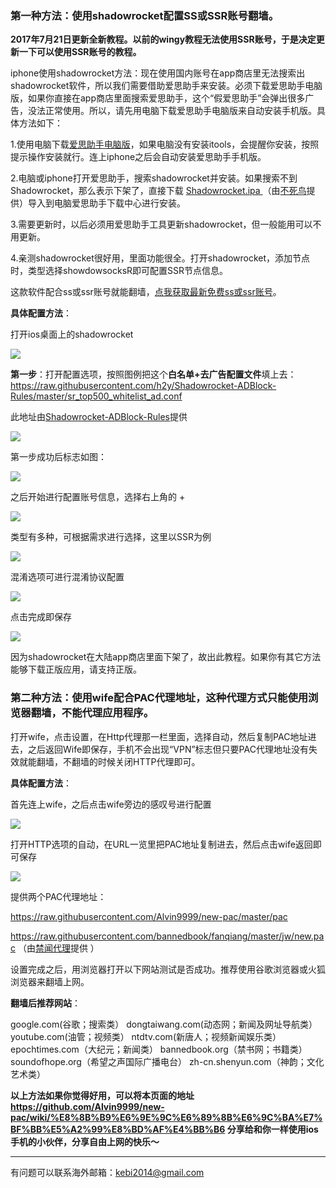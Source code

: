 
### 第一种方法：使用shadowrocket配置SS或SSR账号翻墙。

**2017年7月21日更新全新教程。以前的wingy教程无法使用SSR账号，于是决定更新一下可以使用SSR账号的教程。**

iphone使用shadowrocket方法：现在使用国内账号在app商店里无法搜索出shadowrocket软件，所以我们需要借助爱思助手来安装。必须下载爱思助手电脑版，如果你直接在app商店里面搜索爱思助手，这个“假爱思助手”会弹出很多广告，没法正常使用。所以，请先用电脑下载爱思助手电脑版来自动安装手机版。具体方法如下：


1.使用电脑下载[爱思助手电脑版](https://www.i4.cn/)，如果电脑没有安装itools，会提醒你安装，按照提示操作安装就行。连上iphone之后会自动安装爱思助手手机版。

2.电脑或iphone打开爱思助手，搜索shadowrocket并安装。如果搜索不到 Shadowrocket，那么表示下架了，直接下载 [Shadowrocket.ipa ](https://dn-shimo-attachment.qbox.me/PIWXTrtpVRovHtTd/Shadowrocket_2.1.9.ipa) （由[不死鸟](https://lai.yuweining.cn/archives/379/)提供）导入到电脑爱思助手下载中心进行安装。

3.需要更新时，以后必须用爱思助手工具更新shadowrocket，但一般能用可以不用更新。

4.亲测shadowrocket很好用，里面功能很全。打开shadowrocket，添加节点时，类型选择showdowsocksR即可配置SSR节点信息。

这款软件配合ss或ssr账号就能翻墙，[点我获取最新免费ss或ssr账号](https://github.com/Alvin9999/new-pac/wiki/ss%E5%85%8D%E8%B4%B9%E8%B4%A6%E5%8F%B7)。

**具体配置方法**：

打开ios桌面上的shadowrocket

![](https://raw.githubusercontent.com/Alvin9999/pac2/master/iosss0.png)

**第一步**：打开配置选项，按照图例把这个**白名单+去广告配置文件**填上去：https://raw.githubusercontent.com/h2y/Shadowrocket-ADBlock-Rules/master/sr_top500_whitelist_ad.conf

此地址由[Shadowrocket-ADBlock-Rules](https://github.com/h2y/Shadowrocket-ADBlock-Rules)提供

![](https://raw.githubusercontent.com/Alvin9999/pac2/master/iosss001.jpg)

第一步成功后标志如图：

![](https://raw.githubusercontent.com/Alvin9999/pac2/master/iosss002.PNG)


之后开始进行配置账号信息，选择右上角的 + 

![](https://raw.githubusercontent.com/Alvin9999/pac2/master/iosss1.png)


类型有多种，可根据需求进行选择，这里以SSR为例

![](https://raw.githubusercontent.com/Alvin9999/pac2/master/iosss2.png)

混淆选项可进行混淆协议配置

![](https://raw.githubusercontent.com/Alvin9999/pac2/master/iosss3.png)

点击完成即保存

![](https://raw.githubusercontent.com/Alvin9999/pac2/master/iosss4.png)


因为shadowrocket在大陆app商店里面下架了，故出此教程。如果你有其它方法能够下载正版应用，请支持正版。

### 第二种方法：使用wife配合PAC代理地址，这种代理方式只能使用浏览器翻墙，不能代理应用程序。

打开wife，点击设置，在Http代理那一栏里面，选择自动，然后复制PAC地址进去，之后返回Wife即保存，手机不会出现“VPN”标志但只要PAC代理地址没有失效就能翻墙，不翻墙的时候关闭HTTP代理即可。

**具体配置方法**：

首先连上wife，之后点击wife旁边的感叹号进行配置

![](https://raw.githubusercontent.com/Alvin9999/pac2/master/iospac3.png)

打开HTTP选项的自动，在URL一览里把PAC地址复制进去，然后点击wife返回即可保存

![](https://raw.githubusercontent.com/Alvin9999/pac2/master/iospac4.png)

提供两个PAC代理地址：

https://raw.githubusercontent.com/Alvin9999/new-pac/master/pac

https://raw.githubusercontent.com/bannedbook/fanqiang/master/jw/new.pac （由[禁闻代理](https://github.com/bannedbook/fanqiang/wiki/pacfq)提供 ）

设置完成之后，用浏览器打开以下网站测试是否成功。推荐使用谷歌浏览器或火狐浏览器来翻墙上网。

**翻墙后推荐网站**：

google.com(谷歌；搜索类） dongtaiwang.com(动态网；新闻及网址导航类） youtube.com(油管；视频类） ntdtv.com(新唐人；视频新闻娱乐类） epochtimes.com（大纪元；新闻类） bannedbook.org（禁书网；书籍类） soundofhope.org（希望之声国际广播电台） zh-cn.shenyun.com（神韵；文化艺术类）

**以上方法如果你觉得好用，可以将本页面的地址 https://github.com/Alvin9999/new-pac/wiki/%E8%8B%B9%E6%9E%9C%E6%89%8B%E6%9C%BA%E7%BF%BB%E5%A2%99%E8%BD%AF%E4%BB%B6 分享给和你一样使用ios手机的小伙伴，分享自由上网的快乐～**

***


有问题可以联系海外邮箱：kebi2014@gmail.com

